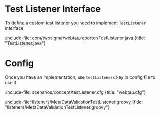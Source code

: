 # Test Listener Interface

To define a custom test listener you need to implement `TestListener` interface

:include-file: com/twosigma/webtau/reporter/TestListener.java {title: "TestListener.java"}

# Config

Once you have an implementation, use `testListeners` key in config file to use it

:include-file: scenarios/concept/testListener.cfg {title: "webtau.cfg"}

:include-file: listeners/MetaDataValidationTestListener.groovy {title: "listeners/MetaDataValidationTestListener.groovy"}